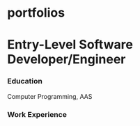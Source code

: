 # portfolios

# Entry-Level Software Developer/Engineer

### Education
Computer Programming, AAS

### Work Experience
